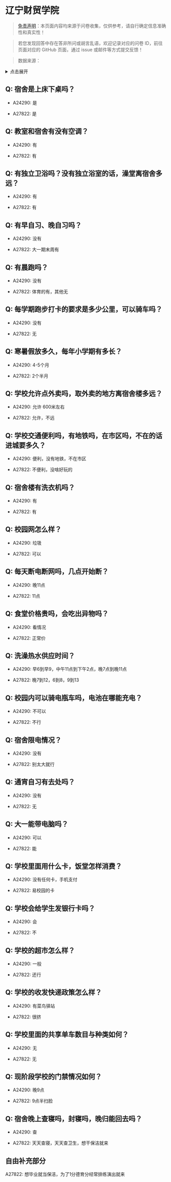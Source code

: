 # 辽宁财贸学院

> [免责声明](https://colleges.chat/#_3)：本页面内容均来源于问卷收集，仅供参考，请自行确定信息准确性和真实性！

> 若您发现回答中存在答非所问或胡言乱语，欢迎记录对应的问卷 ID，前往页面对应的 GitHub 页面，通过 issue 或邮件等方式提交反馈！

> 数据来源：

<details><summary>点击展开</summary>
<ul>
<li>A24290: 匿名 (2024 年 06 月)</li>
<li>A27822: 匿名 (2025 年 04 月)</li>
</ul>
</details>

## Q: 宿舍是上床下桌吗？

- A24290: 是

- A27822: 是

## Q: 教室和宿舍有没有空调？

- A24290: 有

- A27822: 有

## Q: 有独立卫浴吗？没有独立浴室的话，澡堂离宿舍多远？

- A24290: 有

- A27822: 有

## Q: 有早自习、晚自习吗？

- A24290: 没有

- A27822: 大一期末周有

## Q: 有晨跑吗？

- A24290: 没有

- A27822: 体育的有，其他无

## Q: 每学期跑步打卡的要求是多少公里，可以骑车吗？

- A24290: 没有

- A27822: 无

## Q: 寒暑假放多久，每年小学期有多长？

- A24290: 4-5个月

- A27822: 2个半月

## Q: 学校允许点外卖吗，取外卖的地方离宿舍楼多远？

- A24290: 允许   600米左右

- A27822: 允许，不远

## Q: 学校交通便利吗，有地铁吗，在市区吗，不在的话进城要多久？

- A24290: 便利，没有地铁，不在市区

- A27822: 不便利，没啥好玩的

## Q: 宿舍楼有洗衣机吗？

- A24290: 有

- A27822: 有

## Q: 校园网怎么样？

- A24290: 垃圾

- A27822: 可以

## Q: 每天断电断网吗，几点开始断？

- A24290: 晚11点

- A27822: 11点

## Q: 食堂价格贵吗，会吃出异物吗？

- A24290: 看情况

- A27822: 正常价

## Q: 洗澡热水供应时间？

- A24290: 早6到早9，中午11点到下午2点，晚7点到晚11点

- A27822: 晚7到12，6到8，9到13

## Q: 校园内可以骑电瓶车吗，电池在哪能充电？

- A24290: 不可以

- A27822: 不行

## Q: 宿舍限电情况？

- A24290: 没有

- A27822: 别太大就行

## Q: 通宵自习有去处吗？

- A24290: 没有

- A27822: 无

## Q: 大一能带电脑吗？

- A24290: 可以

- A27822: 能

## Q: 学校里面用什么卡，饭堂怎样消费？

- A24290: 没有任何卡，手机支付

- A27822: 易校园的卡

## Q: 学校会给学生发银行卡吗？

- A24290: 会

- A27822: 不

## Q: 学校的超市怎么样？

- A24290: 一般

- A27822: 还行

## Q: 学校的收发快递政策怎么样？

- A24290: 有菜鸟驿站

- A27822: 很挤

## Q: 学校里面的共享单车数目与种类如何？

- A24290: 无

- A27822: 无

## Q: 现阶段学校的门禁情况如何？

- A24290: 晚9点

- A27822: 9点半扫脸

## Q: 宿舍晚上查寝吗，封寝吗，晚归能回去吗？

- A24290: 查

- A27822: 天天查寝，天天查卫生，想干保洁就来

## 自由补充部分

A27822: 想毕业就当保洁，为了1分德育分经常排练演出就来